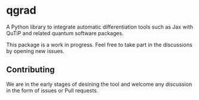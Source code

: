 # qgrad

A Python library to integrate automatic differentiation tools such as Jax with QuTiP and related quantum software packages.

This package is a work in progress. Feel free to take part in the discussions by opening new issues.

## Contributing
We are in the early stages of desining the tool and welcome any discussion in the form of issues or Pull requests. 
